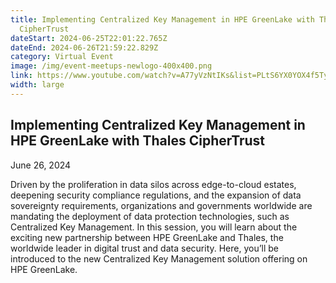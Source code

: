 ```yaml
---
title: Implementing Centralized Key Management in HPE GreenLake with Thales
  CipherTrust
dateStart: 2024-06-25T22:01:22.765Z
dateEnd: 2024-06-26T21:59:22.829Z
category: Virtual Event
image: /img/event-meetups-newlogo-400x400.png
link: https://www.youtube.com/watch?v=A77yVzNtIKs&list=PLtS6YX0YOX4f5TyRI7jUdjm7D9H4laNlF
width: large
---
```

## Implementing Centralized Key Management in HPE GreenLake with Thales CipherTrust

June 26, 2024

Driven by the proliferation in data silos across edge-to-cloud estates, deepening security compliance regulations, and the expansion of data sovereignty requirements, organizations and governments worldwide are mandating the deployment of data protection technologies, such as Centralized Key Management. In this session, you will learn about the exciting new partnership between HPE GreenLake and Thales, the worldwide leader in digital trust and data security. Here, you’ll be introduced to the new Centralized Key Management solution offering on HPE GreenLake.
